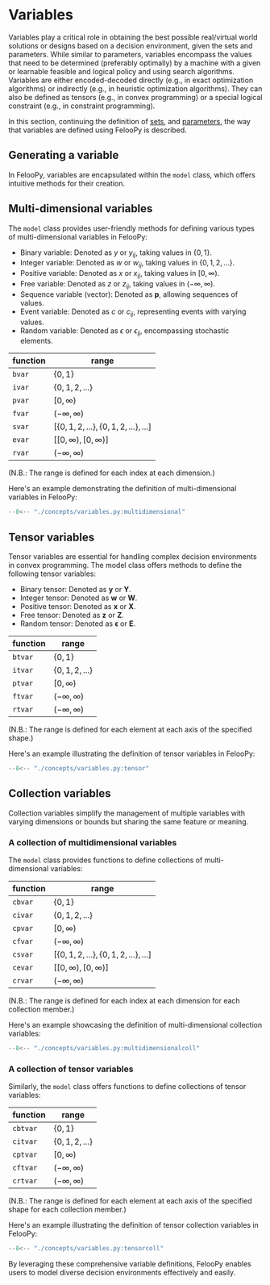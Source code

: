 # Variables

Variables play a critical role in obtaining the best possible real/virtual world solutions or designs based on a decision environment, given the sets and parameters. While similar to parameters, variables encompass the values that need to be determined (preferably optimally) by a machine with a given or learnable feasible and logical policy and using search algorithms. Variables are either encoded-decoded directly (e.g., in exact optimization algorithms) or indirectly (e.g., in heuristic optimization algorithms). They can also be defined as tensors (e.g., in convex programming) or a special logical constraint (e.g., in constraint programming).


In this section, continuing the definition of [sets](sets.md), and [parameters](parameters.md), the way that variables are defined using FelooPy is described.

## Generating a variable

In FelooPy, variables are encapsulated within the `model` class, which offers intuitive methods for their creation.

## Multi-dimensional variables

The `model` class provides user-friendly methods for defining various types of multi-dimensional variables in FelooPy:

- Binary variable: Denoted as $y$ or $y_{ij}$, taking values in $\lbrace 0,1 \rbrace$.
- Integer variable: Denoted as $w$ or $w_{ij}$, taking values in $\lbrace 0,1,2,... \rbrace$.
- Positive variable: Denoted as $x$ or $x_{ij}$, taking values in $[0, \infty)$.
- Free variable: Denoted as $z$ or $z_{ij}$, taking values in $(-\infty, \infty)$.
- Sequence variable (vector): Denoted as $\mathbf{p}$, allowing sequences of values.
- Event variable: Denoted as $c$ or $c_{ij}$, representing events with varying values.
- Random variable: Denoted as $\epsilon$ or $\epsilon_{ij}$, encompassing stochastic elements.

| function | range                                                       |
| -------- | ----------------------------------------------------------- |
| `bvar`   | $\lbrace 0,1 \rbrace$                                       |
| `ivar`   | $\lbrace 0,1,2,... \rbrace$                                 |
| `pvar`   | $[0, \infty)$                                               |
| `fvar`   | $(-\infty, \infty)$                                         |
| `svar`   | $[\lbrace 0,1,2,... \rbrace,\lbrace 0,1,2,... \rbrace,...]$ |
| `evar`   | $[[0, \infty),[0, \infty)]$                                 |
| `rvar`   | $(-\infty, \infty)$                                         |

(N.B.: The range is defined for each index at each dimension.)

Here's an example demonstrating the definition of multi-dimensional variables in FelooPy:

```py
--8<-- "./concepts/variables.py:multidimensional"
```

## Tensor variables

Tensor variables are essential for handling complex decision environments in convex programming. The model class offers methods to define the following tensor variables:

- Binary tensor: Denoted as $\mathbf{y}$ or $\mathbf{Y}$.
- Integer tensor: Denoted as $\mathbf{w}$ or $\mathbf{W}$.
- Positive tensor: Denoted as $\mathbf{x}$ or $\mathbf{X}$.
- Free tensor: Denoted as $\mathbf{z}$ or $\mathbf{Z}$.
- Random tensor: Denoted as $\mathbf{\epsilon}$ or $\mathbf{E}$.

| function | range                       |
| -------- | --------------------------- |
| `btvar`  | $\lbrace 0,1 \rbrace$       |
| `itvar`  | $\lbrace 0,1,2,... \rbrace$ |
| `ptvar`  | $[0, \infty)$               |
| `ftvar`  | $(-\infty, \infty)$         |
| `rtvar`  | $(-\infty, \infty)$         |

(N.B.: The range is defined for each element at each axis of the specified shape.)

Here's an example illustrating the definition of tensor variables in FelooPy:

```py
--8<-- "./concepts/variables.py:tensor"
```

## Collection variables

Collection variables simplify the management of multiple variables with varying dimensions or bounds but sharing the same feature or meaning.

### A collection of multidimensional variables

The `model` class provides functions to define collections of multi-dimensional variables:

| function | range                                                       |
| -------- | ----------------------------------------------------------- |
| `cbvar`  | $\lbrace 0,1 \rbrace$                                       |
| `civar`  | $\lbrace 0,1,2,... \rbrace$                                 |
| `cpvar`  | $[0, \infty)$                                               |
| `cfvar`  | $(-\infty, \infty)$                                         |
| `csvar`  | $[\lbrace 0,1,2,... \rbrace,\lbrace 0,1,2,... \rbrace,...]$ |
| `cevar`  | $[[0, \infty),[0, \infty)]$                                 |
| `crvar`  | $(-\infty, \infty)$                                         |

(N.B.: The range is defined for each index at each dimension for each collection member.)

Here's an example showcasing the definition of multi-dimensional collection variables:

```py
--8<-- "./concepts/variables.py:multidimensionalcoll"
```

### A collection of tensor variables

Similarly, the `model` class offers functions to define collections of tensor variables:

| function | range                       |
| -------- | --------------------------- |
| `cbtvar` | $\lbrace 0,1 \rbrace$       |
| `citvar` | $\lbrace 0,1,2,... \rbrace$ |
| `cptvar` | $[0, \infty)$               |
| `cftvar` | $(-\infty, \infty)$         |
| `crtvar` | $(-\infty, \infty)$         |

(N.B.: The range is defined for each element at each axis of the specified shape for each collection member.)

Here's an example illustrating the definition of tensor collection variables in FelooPy:

```py
--8<-- "./concepts/variables.py:tensorcoll"
```


By leveraging these comprehensive variable definitions, FelooPy enables users to model diverse decision environments effectively and easily.
